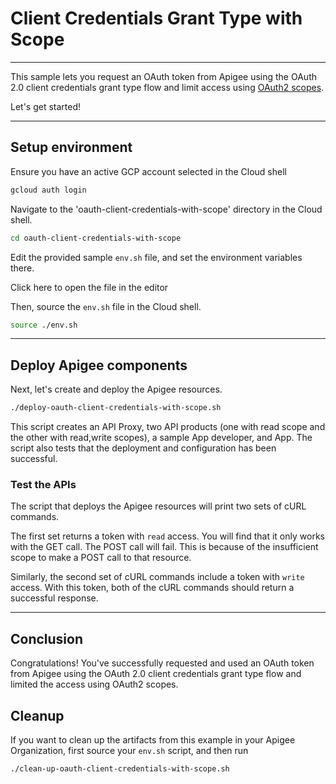 # Client Credentials Grant Type with Scope

---
This sample lets you request an OAuth token from Apigee using the OAuth 2.0 client credentials grant type flow and limit access using [OAuth2 scopes](https://cloud.google.com/apigee/docs/api-platform/security/oauth/working-scopes).

Let's get started!

---

## Setup environment

Ensure you have an active GCP account selected in the Cloud shell

```sh
gcloud auth login
```

Navigate to the 'oauth-client-credentials-with-scope' directory in the Cloud shell.

```sh
cd oauth-client-credentials-with-scope
```

Edit the provided sample `env.sh` file, and set the environment variables there.

Click <walkthrough-editor-open-file filePath="oauth-client-credentials-with-scope/env.sh">here</walkthrough-editor-open-file> to open the file in the editor

Then, source the `env.sh` file in the Cloud shell.

```sh
source ./env.sh
```

---

## Deploy Apigee components

Next, let's create and deploy the Apigee resources.

```sh
./deploy-oauth-client-credentials-with-scope.sh
```

This script creates an API Proxy, two API products (one with read scope and the other with read,write scopes), a sample App developer, and App. The script also tests that the deployment and configuration has been successful.


### Test the APIs

The script that deploys the Apigee resources will print two sets of cURL commands.

The first set returns a token with `read` access. You will find that it only works with the GET call. The POST call will fail. This is because of the insufficient scope to make a POST call to that resource.

Similarly, the second set of cURL commands include a token with `write` access. With this token, both of the cURL commands should return a successful response.

---
## Conclusion

<walkthrough-conclusion-trophy></walkthrough-conclusion-trophy>

Congratulations! You've successfully requested and used an OAuth token from Apigee using the OAuth 2.0 client credentials grant type flow and limited the access using OAuth2 scopes.

<walkthrough-inline-feedback></walkthrough-inline-feedback>

## Cleanup

If you want to clean up the artifacts from this example in your Apigee Organization, first source your `env.sh` script, and then run

```bash
./clean-up-oauth-client-credentials-with-scope.sh
```
